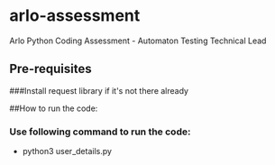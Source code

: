 # arlo-assessment
Arlo Python Coding Assessment - Automaton Testing Technical Lead

## Pre-requisites
###Install request library if it's not there already

##How to run the code:
### Use following command to run the code: 
- python3 user_details.py 
